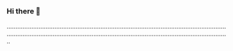 ### Hi there 👋

..........................................................................................................................................................................................................................................................